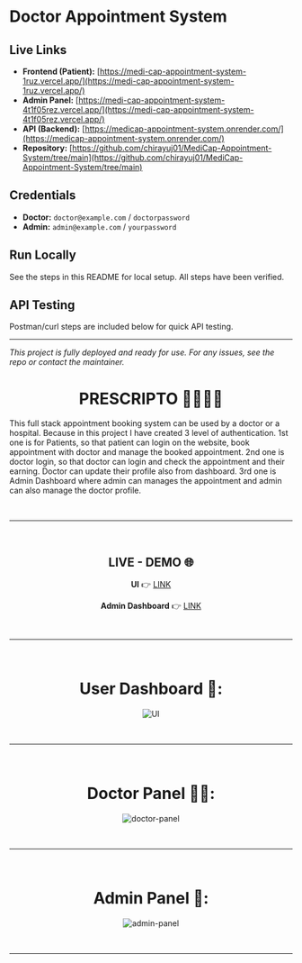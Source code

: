 # Doctor Appointment System

## Live Links

- **Frontend (Patient):** [https://medi-cap-appointment-system-1ruz.vercel.app/](https://medi-cap-appointment-system-1ruz.vercel.app/)
- **Admin Panel:** [https://medi-cap-appointment-system-4t1f05rez.vercel.app/](https://medi-cap-appointment-system-4t1f05rez.vercel.app/)
- **API (Backend):** [https://medicap-appointment-system.onrender.com/](https://medicap-appointment-system.onrender.com/)
- **Repository:** [https://github.com/chirayuj01/MediCap-Appointment-System/tree/main](https://github.com/chirayuj01/MediCap-Appointment-System/tree/main)

## Credentials

- **Doctor:** `doctor@example.com` / `doctorpassword`
- **Admin:** `admin@example.com` / `yourpassword`

## Run Locally

See the steps in this README for local setup. All steps have been verified.

## API Testing

Postman/curl steps are included below for quick API testing.

---

_This project is fully deployed and ready for use. For any issues, see the repo or contact the maintainer._
<div align="center">
  
# PRESCRIPTO 👨‍⚕️🏥🤒
</div>

This full stack appointment booking system can be used by a doctor or a hospital. Because in this project I have created 3 level of authentication. 1st one is for Patients, so that patient can login on the website, book appointment with doctor and manage the booked appointment. 2nd one is doctor login, so that doctor can login and check the appointment and their earning. Doctor can update their profile also from dashboard. 3rd one is Admin Dashboard where admin can manages the appointment and admin can also manage the doctor profile.

<br/><hr/><br/>

<div align="center">

## LIVE - DEMO 🌐
  
**UI** 👉 [LINK](https://prescripto-frontend-lovat.vercel.app)

**Admin Dashboard** 👉 [LINK](https://prescripto-admin-beta.vercel.app)
</div>

<br/><hr/><br/>

<div align="center">

# User Dashboard 👤:
![UI](https://github.com/user-attachments/assets/f953ae81-7cc8-4b6b-8101-c3aa47d0aada)

<br /><hr /><br />

# Doctor Panel 🧑‍⚕️:
![doctor-panel](https://github.com/user-attachments/assets/ed488e0a-a61a-4cb1-b95a-f19b9135f9b2)

<br /><hr /><br />

# Admin Panel 🎯:
![admin-panel](https://github.com/user-attachments/assets/5479b3c0-0663-41ec-9fe2-17434249155c)

</div>

<br /><hr /><br />

